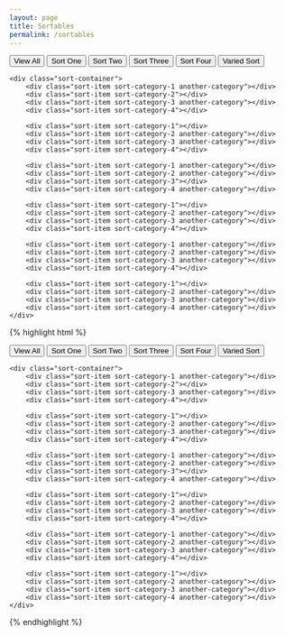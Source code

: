 ```yaml
---
layout: page
title: Sortables
permalink: /sortables
---
```


<div class="sortables">
    <div class="sort-controls">
        <button class="button button-small sort-filter" data-filter="all">View All</button>
        <button class="button button-small sort-filter" data-filter=".sort-category-1">Sort One</button>
        <button class="button button-small sort-filter" data-filter=".sort-category-2">Sort Two</button>
        <button class="button button-small sort-filter" data-filter=".sort-category-3">Sort Three</button>
        <button class="button button-small sort-filter" data-filter=".sort-category-4">Sort Four</button>
        <button class="button button-small sort-filter" data-filter=".another-category">Varied Sort</button>
    </div>

    <div class="sort-container">
        <div class="sort-item sort-category-1 another-category"></div>
        <div class="sort-item sort-category-2"></div>
        <div class="sort-item sort-category-3 another-category"></div>
        <div class="sort-item sort-category-4"></div>

        <div class="sort-item sort-category-1"></div>
        <div class="sort-item sort-category-2 another-category"></div>
        <div class="sort-item sort-category-3 another-category"></div>
        <div class="sort-item sort-category-4"></div>

        <div class="sort-item sort-category-1 another-category"></div>
        <div class="sort-item sort-category-2 another-category"></div>
        <div class="sort-item sort-category-3"></div>
        <div class="sort-item sort-category-4 another-category"></div>

        <div class="sort-item sort-category-1"></div>
        <div class="sort-item sort-category-2 another-category"></div>
        <div class="sort-item sort-category-3 another-category"></div>
        <div class="sort-item sort-category-4"></div>

        <div class="sort-item sort-category-1 another-category"></div>
        <div class="sort-item sort-category-2 another-category"></div>
        <div class="sort-item sort-category-3 another-category"></div>
        <div class="sort-item sort-category-4"></div>

        <div class="sort-item sort-category-1"></div>
        <div class="sort-item sort-category-2 another-category"></div>
        <div class="sort-item sort-category-3 another-category"></div>
        <div class="sort-item sort-category-4 another-category"></div>
    </div>
</div>

<script type="text/javascript">
    $('.sortables').sortables({
        selectors: {
            filter: '.sort-filter'
        }
    });
</script>

{% highlight html %}

<div class="sortables">
    <div class="sort-controls">
        <button class="button button-small sort-filter" data-filter="all">View All</button>
        <button class="button button-small sort-filter" data-filter=".sort-category-1">Sort One</button>
        <button class="button button-small sort-filter" data-filter=".sort-category-2">Sort Two</button>
        <button class="button button-small sort-filter" data-filter=".sort-category-3">Sort Three</button>
        <button class="button button-small sort-filter" data-filter=".sort-category-4">Sort Four</button>
        <button class="button button-small sort-filter" data-filter=".another-category">Varied Sort</button>
    </div>

    <div class="sort-container">
        <div class="sort-item sort-category-1 another-category"></div>
        <div class="sort-item sort-category-2"></div>
        <div class="sort-item sort-category-3 another-category"></div>
        <div class="sort-item sort-category-4"></div>

        <div class="sort-item sort-category-1"></div>
        <div class="sort-item sort-category-2 another-category"></div>
        <div class="sort-item sort-category-3 another-category"></div>
        <div class="sort-item sort-category-4"></div>

        <div class="sort-item sort-category-1 another-category"></div>
        <div class="sort-item sort-category-2 another-category"></div>
        <div class="sort-item sort-category-3"></div>
        <div class="sort-item sort-category-4 another-category"></div>

        <div class="sort-item sort-category-1"></div>
        <div class="sort-item sort-category-2 another-category"></div>
        <div class="sort-item sort-category-3 another-category"></div>
        <div class="sort-item sort-category-4"></div>

        <div class="sort-item sort-category-1 another-category"></div>
        <div class="sort-item sort-category-2 another-category"></div>
        <div class="sort-item sort-category-3 another-category"></div>
        <div class="sort-item sort-category-4"></div>

        <div class="sort-item sort-category-1"></div>
        <div class="sort-item sort-category-2 another-category"></div>
        <div class="sort-item sort-category-3 another-category"></div>
        <div class="sort-item sort-category-4 another-category"></div>
    </div>
</div>

<script type="text/javascript">
    $('.sortables').sortables({
        selectors: {
            filter: '.sort-filter'
        }
    });
</script>

{% endhighlight %}
